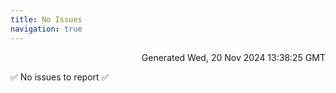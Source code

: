```yaml
---
title: No Issues
navigation: true
---
```


<p style="text-align:right;color:#cccs">
Generated Wed, 20 Nov 2024 13:38:25 GMT
</p>
<p>✅ No issues to report ✅</p>



